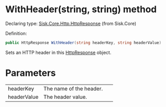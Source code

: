 <!--

Copyrights 2023 Sisk Framework - CypherPotato
Published under MIT license

!!! DO NOT EDIT THIS FILE !!!
This file was generated by a tool in the Sisk package. To edit the information in this documentation,
edit the XML documentation present in the Sisk source code.

-->


# WithHeader(string, string) method

Declaring type: [Sisk.Core.Http.HttpResponse](/read?q=/contents/spec/Sisk.Core.Http.HttpResponse.md) (from Sisk.Core)


Definition:

```cs
public HttpResponse WithHeader(string headerKey, string headerValue)
```

Sets an HTTP header in this <a href="/read?q=/contents/spec/Sisk.Core.Http.HttpResponse.md">HttpResponse</a> object.


# Parameters

<table>
    <tbody>
<tr>
    <td width="33%">headerKey</td>
    <td>The name of the header.</td>
</tr>
<tr>
    <td width="33%">headerValue</td>
    <td>The header value.</td>
</tr>
    </tbody>
</table>
